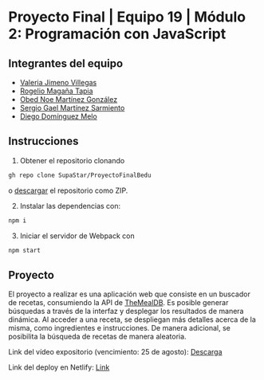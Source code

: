 # Proyecto Final | Equipo 19 | Módulo 2: Programación con JavaScript

## Integrantes del equipo

- [Valeria Jimeno Villegas](https://github.com/valjime95)
- [Rogelio Magaña Tapia](https://github.com/MaganaRogelio)
- [Obed Noe Martínez González](https://github.com/SupaStar)
- [Sergio Gael Martínez Sarmiento](https://github.com/Searge1357)
- [Diego Domínguez Melo](https://github.com/POWRFULCOW89)

## Instrucciones

1. Obtener el repositorio clonando

```sh
gh repo clone SupaStar/ProyectoFinalBedu
```

o [descargar](https://github.com/SupaStar/ProyectoFinalBedu/archive/refs/heads/master.zip) el repositorio como ZIP.

2. Instalar las dependencias con:

```sh
npm i
```

3. Iniciar el servidor de Webpack con

```sh
npm start
```

## Proyecto

El proyecto a realizar es una aplicación web que consiste en un buscador de recetas, consumiendo la API de [TheMealDB](https://www.themealdb.com/api.php). Es posible generar búsquedas a través de la interfaz y desplegar los resultados de manera dinámica. Al acceder a una receta, se despliegan más detalles acerca de la misma, como ingredientes e instrucciones. De manera adicional, se posibilita la búsqueda de recetas de manera aleatoria.

Link del vídeo expositorio (vencimiento: 25 de agosto): [Descarga](https://we.tl/t-I6Uy83U9gF)

Link del deploy en Netlify: [Link](https://tasteu.netlify.app/)
